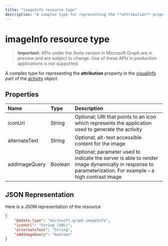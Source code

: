 ---title: "imageInfo resource type"description: "A complex type for representing the **attribution** property in the visualInfo part of the activity object."---# imageInfo resource type

> **Important:** APIs under the /beta version in Microsoft Graph are in preview and are subject to change. Use of these APIs in production applications is not supported.

A complex type for representing the **attribution** property in the [visualInfo](../resources/projectrome-visualinfo.md) part of the [activity](../resources/projectrome-activity.md) object.

## Properties

|Name | Type | Description|
|:----|:-----|:-----------|
|iconUrl | String | Optional; URI that points to an icon which represents the application used to generate the activity|
|alternateText | String | Optional; alt-text accessible content for the image|
|addImageQuery | Boolean | Optional; parameter used to indicate the server is able to render image dynamically in response to parameterization. For example – a high contrast image|

## JSON Representation

Here is a JSON representation of the resource

<!-- {
  "blockType": "resource",
  "optionalProperties": [
    "iconUrl",
    "alternateText",
    "addImageQuery"
  ],
  "@odata.type": "microsoft.graph.imageInfo"
}-->

```json
{
    "@odata.type": "microsoft.graph.imageInfo",
    "iconUrl": "String (URL)",
    "alternateText": "String",
    "addImageQuery": "boolean"
}
```

<!-- uuid: 8fcb5dbc-d5aa-4681-8e31-b001d5168d79
2017-06-07 14:57:30 UTC -->
<!-- {
  "type": "#page.annotation",
  "description": "imageinfo resource",
  "keywords": "",
  "section": "documentation",
  "tocPath": ""
}-->